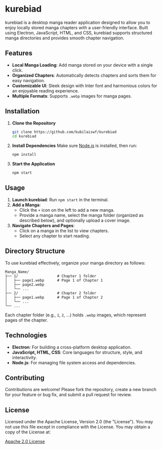 # kurebiad

kurebiad is a desktop manga reader application designed to allow you to enjoy locally stored manga chapters with a user-friendly interface. Built using Electron, JavaScript, HTML, and CSS, kurebiad supports structured manga directories and provides smooth chapter navigation.


## Features
- **Local Manga Loading**: Add manga stored on your device with a single click.
- **Organized Chapters**: Automatically detects chapters and sorts them for easy navigation.
- **Customizable UI**: Sleek design with Inter font and harmonious colors for an enjoyable reading experience.
- **Multiple Formats**: Supports `.webp` images for manga pages.

## Installation

1. **Clone the Repository**
   ```bash
   git clone https://github.com/kubilaiswf/kurebiad
   cd kurebiad
   ```

2. **Install Dependencies**
   Make sure [Node.js](https://nodejs.org/) is installed, then run:
   ```bash
   npm install
   ```

3. **Start the Application**
   ```bash
   npm start
   ```

## Usage

1. **Launch kurebiad**: Run `npm start` in the terminal.
2. **Add a Manga**:
   - Click the `+` icon on the left to add a new manga.
   - Provide a manga name, select the manga folder (organized as described below), and optionally upload a cover image.
3. **Navigate Chapters and Pages**:
   - Click on a manga in the list to view chapters.
   - Select any chapter to start reading.

## Directory Structure

To use kurebiad effectively, organize your manga directory as follows:
```
Manga_Name/
├── 1/                  # Chapter 1 folder
│   ├── page1.webp      # Page 1 of Chapter 1
│   ├── page2.webp
│   └── ...
├── 2/                  # Chapter 2 folder
│   ├── page1.webp      # Page 1 of Chapter 2
│   └── ...
└── ...
```
Each chapter folder (e.g., `1`, `2`, ...) holds `.webp` images, which represent pages of the chapter.

## Technologies

- **Electron**: For building a cross-platform desktop application.
- **JavaScript, HTML, CSS**: Core languages for structure, style, and interactivity.
- **Node.js**: For managing file system access and dependencies.

## Contributing

Contributions are welcome! Please fork the repository, create a new branch for your feature or bug fix, and submit a pull request for review.

## License

Licensed under the Apache License, Version 2.0 (the "License"). You may not use this file except in compliance with the License. You may obtain a copy of the License at:

[Apache 2.0 License](http://www.apache.org/licenses/LICENSE-2.0)
